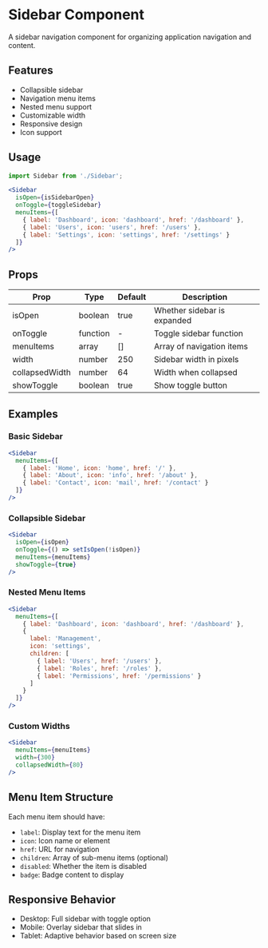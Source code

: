 # Sidebar Component

A sidebar navigation component for organizing application navigation and content.

## Features

- Collapsible sidebar
- Navigation menu items
- Nested menu support
- Customizable width
- Responsive design
- Icon support

## Usage

```jsx
import Sidebar from './Sidebar';

<Sidebar 
  isOpen={isSidebarOpen}
  onToggle={toggleSidebar}
  menuItems={[
    { label: 'Dashboard', icon: 'dashboard', href: '/dashboard' },
    { label: 'Users', icon: 'users', href: '/users' },
    { label: 'Settings', icon: 'settings', href: '/settings' }
  ]}
/>
```

## Props

| Prop | Type | Default | Description |
|------|------|---------|-------------|
| isOpen | boolean | true | Whether sidebar is expanded |
| onToggle | function | - | Toggle sidebar function |
| menuItems | array | [] | Array of navigation items |
| width | number | 250 | Sidebar width in pixels |
| collapsedWidth | number | 64 | Width when collapsed |
| showToggle | boolean | true | Show toggle button |

## Examples

### Basic Sidebar
```jsx
<Sidebar 
  menuItems={[
    { label: 'Home', icon: 'home', href: '/' },
    { label: 'About', icon: 'info', href: '/about' },
    { label: 'Contact', icon: 'mail', href: '/contact' }
  ]}
/>
```

### Collapsible Sidebar
```jsx
<Sidebar 
  isOpen={isOpen}
  onToggle={() => setIsOpen(!isOpen)}
  menuItems={menuItems}
  showToggle={true}
/>
```

### Nested Menu Items
```jsx
<Sidebar 
  menuItems={[
    { label: 'Dashboard', icon: 'dashboard', href: '/dashboard' },
    { 
      label: 'Management', 
      icon: 'settings',
      children: [
        { label: 'Users', href: '/users' },
        { label: 'Roles', href: '/roles' },
        { label: 'Permissions', href: '/permissions' }
      ]
    }
  ]}
/>
```

### Custom Widths
```jsx
<Sidebar 
  menuItems={menuItems}
  width={300}
  collapsedWidth={80}
/>
```

## Menu Item Structure

Each menu item should have:
- `label`: Display text for the menu item
- `icon`: Icon name or element
- `href`: URL for navigation
- `children`: Array of sub-menu items (optional)
- `disabled`: Whether the item is disabled
- `badge`: Badge content to display

## Responsive Behavior

- Desktop: Full sidebar with toggle option
- Mobile: Overlay sidebar that slides in
- Tablet: Adaptive behavior based on screen size